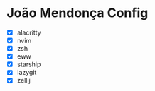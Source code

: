 # João Mendonça Config

- [x] alacritty
- [x] nvim
- [x] zsh
- [x] eww
- [x] starship
- [x] lazygit
- [x] zellij
